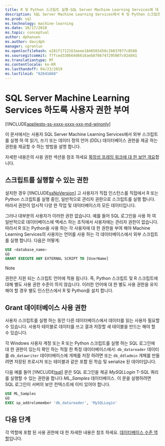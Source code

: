 ```yaml
---
title: R 및 Python 스크립트 실행-SQL Server Machine Learning Services에 대 한 Grant 데이터베이스 사용 권한
description: SQL Server Machine Learning Services에서 R 및 Python 스크립트 실행에 대 한 데이터베이스 사용자 권한을 부여 하는 방법입니다.
ms.prod: sql
ms.technology: machine-learning
ms.date: 10/17/2018
ms.topic: conceptual
author: dphansen
ms.author: davidph
manager: cgronlun
ms.openlocfilehash: e281f1712163aeee1846565458c2b037077c8588
ms.sourcegitcommit: f7fced330b64d6616aeb8766747295807c92dd41
ms.translationtype: MT
ms.contentlocale: ko-KR
ms.lasthandoff: 04/23/2019
ms.locfileid: "62641668"
---
```

# <a name="give-users-permission-to-sql-server-machine-learning-services"></a>SQL Server Machine Learning Services 하도록 사용자 권한 부여
[!INCLUDE[appliesto-ss-xxxx-xxxx-xxx-md-winonly](../../includes/appliesto-ss-xxxx-xxxx-xxx-md-winonly.md)]

이 문서에서는 사용자 SQL Server Machine Learning Services에서 외부 스크립트를 실행 하 여 읽기, 쓰기 또는 데이터 정의 언어 (DDL) 데이터베이스 권한을 제공 하는 권한을 제공할 수 하는 방법을 설명 합니다.

자세한 내용은의 사용 권한 섹션을 참조 하세요 [확장성 프레임 워크에 대 한 보안 개요](../../advanced-analytics/concepts/security.md#permissions)합니다.

<a name="permissions-external-script"></a>

## <a name="permission-to-run-scripts"></a>스크립트를 실행할 수 있는 권한

설치한 경우 [!INCLUDE[ssNoVersion](../../includes/ssnoversion-md.md)] 고 사용자가 직접 인스턴스를 직접에서 R 또는 Python 스크립트를 실행 중인, 일반적으로 관리자 권한으로 스크립트를 실행 합니다. 따라서 권한이 암시적 다양 한 작업 및 데이터베이스의 모든 데이터입니다.

그러나 대부분의 사용자가 이러한 권한 없습니다. 예를 들어 SQL 로그인을 사용 하 여 일반적으로 데이터베이스에 액세스 하는 조직에서 사용자에는 관리자 권한이 없습니다. 따라서 R 또는 Python을 사용 하는 각 사용자에 대 한 권한을 부여 해야 Machine Learning Services의 사용자는 언어를 사용 하는 각 데이터베이스에서 외부 스크립트를 실행 합니다. 다음은 어떻게:

```sql
USE <database_name>
GO
GRANT EXECUTE ANY EXTERNAL SCRIPT TO [UserName]
```

> [!NOTE]
> 권한은 지원 되는 스크립트 언어에 적용 됩니다. 즉, Python 스크립트 및 R 스크립트에 대해 별도 사용 권한 수준이 하지 않습니다. 이러한 언어에 대 한 별도 사용 권한을 유지 해야 할 경우 별도 인스턴스에서 R 및 Python을 설치 합니다.

<a name="permissions-db"></a> 

## <a name="grant-databases-permissions"></a>Grant 데이터베이스 사용 권한

사용자 스크립트를 실행 하는 동안 다른 데이터베이스에서 데이터를 읽는 사용자 필요할 수 있습니다. 사용자 테이블로 데이터를 쓰고 결과 저장할 새 테이블을 만드는 해야 할 수 있습니다.

각 Windows 사용자 계정 또는 R 또는 Python 스크립트를 실행 하는 SQL 로그인에 대 한 권한이 있는지 확인 하는 적절 한 특정 데이터베이스에서: `db_datareader` 데이터를 `db_datawriter` 데이터베이스에 개체를 저장 하려면 또는 `db_ddladmin` 개체를 만들려면 저장된 프로시저 또는 테이블과 같은 포함 된 학습 및 serialize 된 데이터입니다.

다음 예를 들어 [!INCLUDE[tsql](../../includes/tsql-md.md)] 문은 SQL 로그인을 제공 *MySQLLogin* T-SQL 쿼리를 실행할 수 있는 권한을 합니다 *ML_Samples* 데이터베이스. 이 문을 실행하려면 SQL 로그인이 서버의 보안 컨텍스트에 이미 있어야 합니다.

```sql
USE ML_Samples
GO
EXEC sp_addrolemember 'db_datareader', 'MySQLLogin'
```

## <a name="next-steps"></a>다음 단계

각 역할에 포함 된 사용 권한에 대 한 자세한 내용은 참조 하세요. [데이터베이스 수준 역할](../../relational-databases/security/authentication-access/database-level-roles.md)입니다.